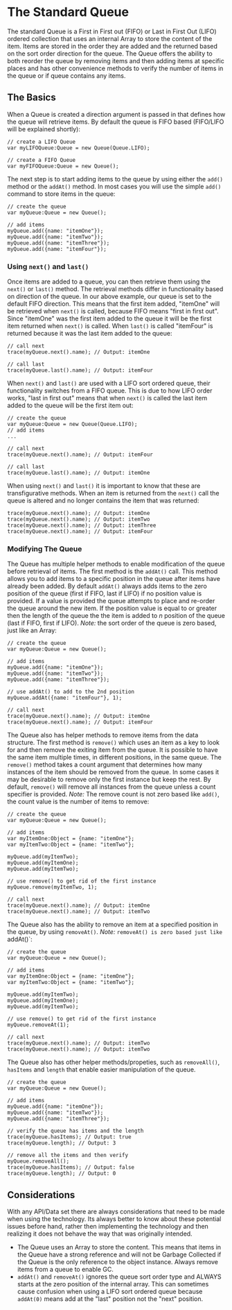 # The Standard Queue #

The standard Queue is a First in First out (FIFO) or Last in First Out (LIFO) ordered collection that uses an internal Array to store the content of the item. Items are stored in the order they are added and the returned based on the sort order direction for the queue.  The Queue offers the ability to both reorder the queue by removing items and then adding items at specific places and has other convenience methods to verify the number of items in the queue or if queue contains any items.

## The Basics ##

When a Queue is created a direction argument is passed in that defines how the queue will retrieve items. By default the queue is FIFO based (FIFO/LIFO will be explained shortly):

```
// create a LIFO Queue
var myLIFOQueue:Queue = new Queue(Queue.LIFO);

// create a FIFO Queue
var myFIFOQueue:Queue = new Queue();
```

The next step is to start adding items to the queue by using either the `add()` method or the `addAt()` method.  In most cases you will use the simple `add()` command to store items in the queue:

```
// create the queue
var myQueue:Queue = new Queue();

// add items
myQueue.add({name: "itemOne"});
myQueue.add({name: "itemTwo"});
myQueue.add({name: "itemThree"});
myQueue.add({name: "itemFour"});
```

### Using `next()` and `last()` ###

Once items are added to a queue, you can then retrieve them using the `next()` or `last()` method.  The retrieval methods differ in functionality based on direction of the queue.  In our above example, our queue is set to the default FIFO direction.  This means that the first item added, "itemOne" will be retrieved when `next()` is called, because FIFO means "first in first out".  Since "itemOne" was the first item added to the queue it will be the first item returned when `next()` is called.  When `last()` is called "itemFour" is returned because it was the last item added to the queue:

```
// call next
trace(myQueue.next().name); // Output: itemOne

// call last
trace(myQueue.last().name); // Output: itemFour
```

When `next()` and `last()` are used with a LIFO sort ordered queue, their functionality switches from a FIFO queue. This is due to how LIFO order works, "last in first out" means that when `next()` is called the last item added to the queue will be the first item out:

```
// create the queue
var myQueue:Queue = new Queue(Queue.LIFO);
// add items
...

// call next
trace(myQueue.next().name); // Output: itemFour

// call last
trace(myQueue.last().name); // Output: itemOne
```

When using `next()` and `last()` it is important to know that these are transfigurative methods.  When an item is returned from the `next()` call the queue is altered and no longer contains the item that was returned:

```
trace(myQueue.next().name); // Output: itemOne
trace(myQueue.next().name); // Output: itemTwo
trace(myQueue.next().name); // Output: itemThree
trace(myQueue.next().name); // Output: itemFour
```

### Modifying The Queue ###
The Queue has multiple helper methods to enable modification of the queue before retrieval of items.  The first method is the `addAt()` call.  This method allows you to add items to a specific position in the queue after items have already been added.  By default `addAt()` always adds items to the zero position of the queue (first if FIFO, last if LIFO) if no position value is provided.  If a value is provided the queue attempts to place and re-order the queue around the new item.  If the position value is equal to or greater then the length of the queue the the item is added to _n_ position of the queue (last if FIFO, first if LIFO). _Note:_ the sort order of the queue is zero based, just like an Array:

```
// create the queue
var myQueue:Queue = new Queue();

// add items
myQueue.add({name: "itemOne"});
myQueue.add({name: "itemTwo"});
myQueue.add({name: "itemThree"});

// use addAt() to add to the 2nd position
myQueue.addAt({name: "itemFour"}, 1);

// call next
trace(myQueue.next().name); // Output: itemOne
trace(myQueue.next().name); // Output: itemFour
```

The Queue also has helper methods to remove items from the data structure.  The first method is `remove()` which uses an item as a key to look for and then remove the exiting item from the queue.  It is possible to have the same item multiple times, in different positions, in the same queue.  The `remove()` method takes a count argument that determines how many instances of the item should be removed from the queue.  In some cases it may be desirable to remove only the first instance but keep the rest.  By default, `remove()` will remove all instances from the queue unless a count specifier is provided. _Note:_ The remove count is not zero based like `add()`, the count value is the number of items to remove:

```
// create the queue
var myQueue:Queue = new Queue();

// add items
var myItemOne:Object = {name: "itemOne"};
var myItemTwo:Object = {name: "itemTwo"};

myQueue.add(myItemTwo);
myQueue.add(myItemOne);
myQueue.add(myItemTwo);

// use remove() to get rid of the first instance
myQueue.remove(myItemTwo, 1);

// call next
trace(myQueue.next().name); // Output: itemOne
trace(myQueue.next().name); // Output: itemTwo
```

The Queue also has the ability to remove an item at a specified position in the queue, by using `removeAt()`.  _Note:_ `removeAt() is zero based just like `addAt()`:

```
// create the queue
var myQueue:Queue = new Queue();

// add items
var myItemOne:Object = {name: "itemOne"};
var myItemTwo:Object = {name: "itemTwo"};

myQueue.add(myItemTwo);
myQueue.add(myItemOne);
myQueue.add(myItemTwo);

// use remove() to get rid of the first instance
myQueue.removeAt(1);

// call next
trace(myQueue.next().name); // Output: itemTwo
trace(myQueue.next().name); // Output: itemTwo
```

The Queue also has other helper methods/propeties, such as `removeAll()`, `hasItems` and `length` that enable easier manipulation of the queue.

```
// create the queue
var myQueue:Queue = new Queue();

// add items
myQueue.add({name: "itemOne"});
myQueue.add({name: "itemTwo"});
myQueue.add({name: "itemThree"});

// verify the queue has items and the length
trace(myQueue.hasItems); // Output: true
trace(myQueue.length); // Output: 3

// remove all the items and then verify
myQueue.removeAll();
trace(myQueue.hasItems); // Output: false
trace(myQueue.length); // Output: 0
```

## Considerations ##

With any API/Data set there are always considerations that need to be made when using the technology.  Its always better to know about these potential issues before hand, rather then implementing the technology and then realizing it does not behave the way that was originally intended.

  * The Queue uses an Array to store the content.  This means that items in the Queue have a strong reference and will not be Garbage Collected if the Queue is the only reference to the object instance.  Always remove items from a queue to enable GC.
  * `addAt()` and `removeAt()` ignores the queue sort order type and ALWAYS starts at the zero position of the internal array.  This can sometimes cause confusion when using a LIFO sort ordered queue because `addAt(0)` means add at the "last" position not the "next" position.